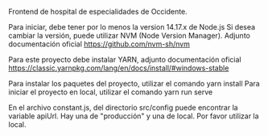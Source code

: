 Frontend de hospital de especialidades de Occidente.

Para iniciar, debe tener por lo menos la version 14.17.x de Node.js Si desea cambiar la versión, puede utilizar NVM (Node Version Manager). Adjunto documentación oficial https://github.com/nvm-sh/nvm

Para este proyecto debe instalar YARN, adjunto documentación oficial https://classic.yarnpkg.com/lang/en/docs/install/#windows-stable

Para instalar los paquetes del proyecto, utilizar el comando yarn install 
Para iniciar el proyecto en local, utilizar el comando yarn run serve

En el archivo constant.js, del directorio src/config puede encontrar la variable apiUrl. Hay una de "producción" y una de local. Por favor utilizar la local.

